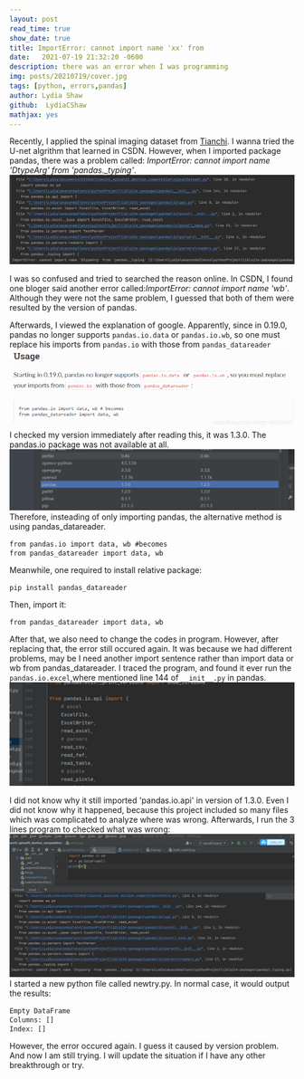 ```yaml
---
layout: post
read_time: true
show_date: true
title: ImportError: cannot import name 'xx' from
date:   2021-07-19 21:32:20 -0600
description: there was an error when I was programming
img: posts/20210719/cover.jpg
tags: [python, errors,pandas]
author: Lydia Shaw
github:  LydiaCShaw
mathjax: yes
---
```

Recently, I applied the spinal imaging dataset from [Tianchi](https://tianchi.aliyun.com/competition/gameList/activeList). I wanna tried the U-net algrithm that learned in CSDN. However, when I imported package pandas, there was a problem called: *ImportError: cannot import name 'DtypeArg' from 'pandas._typing'*. 
![errorimage](.\assets\img\posts\20210719\error.jpg)

I was so confused and tried to searched the reason online.  In CSDN, I found one bloger said another error called:*ImportError: cannot import name 'wb'*. Although they were not the same problem, I guessed that both of them were resulted by the version of pandas.

Afterwards, I viewed the explanation of google. Apparently, since in 0.19.0, pandas no longer supports `pandas.io.data` or `pandas.io.wb`, so one must replace his imports from `pandas.io` with those from `pandas_datareader`
![googleimage](.\assets\img\posts\20210719\google.png)
I checked my version immediately after reading this, it was 1.3.0. The pandas.io package was not available at all.
![version](.\assets\img\posts\20210719\version.jpg)
Therefore, insteading of only importing pandas, the alternative method is using pandas_datareader.
```
from pandas.io import data, wb #becomes
from pandas_datareader import data, wb
```
Meanwhile, one required to install relative package:
```
pip install pandas_datareader
```

Then, import it:
```
from pandas_datareader import data, wb
```

After that, we also need to change the codes in program. However, after replacing that, the error still occured again. It was because we had different problems, may be I need another import sentence rather than import data or wb from pandas_datareader. I traced the program, and found it ever run the `pandas.io.excel`,where mentioned line 144 of `__init__.py` in pandas.
![144line](.\assets\img\posts\20210719\line144.jpg)

I did not know why it still imported 'pandas.io.api' in version of 1.3.0. Even I did not know why it happened, because this project included so many files which was complicated to analyze where was wrong. Afterwards, I run the 3 lines program to checked what was wrong:
![newtry](.\assets\img\posts\20210719\newtry.jpg)
I started a new python file called newtry.py. In normal case, it would output the results:
```
Empty DataFrame
Columns: []
Index: []
```
However, the error occured again. I guess it caused by version problem. And now I am still trying.
I will update the situation if I have any other breakthrough or try.

